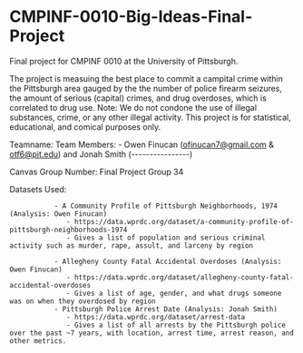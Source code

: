 # CMPINF-0010-Big-Ideas-Final-Project
Final project for CMPINF 0010 at the University of Pittsburgh.

The project is measuing the best place to commit a campital crime within the Pittsburgh area gauged by the the number of police firearm seizures, the amount of serious (capital) crimes, and drug overdoses, which is correlated to drug use. 
Note: We do not condone the use of illegal substances, crime, or any other illegal activity. This project is for statistical, educational, and comical purposes only.

Teamname:
Team Members: - Owen Finucan (ofinucan7@gmail.com & otf6@pit.edu) and Jonah Smith (----------------)

Canvas Group Number: Final Project Group 34

Datasets Used: 
                  
               - A Community Profile of Pittsburgh Neighborhoods, 1974 (Analysis: Owen Finucan)
                  - https://data.wprdc.org/dataset/a-community-profile-of-pittsburgh-neighborhoods-1974
                  - Gives a list of population and serious criminal activity such as murder, rape, assult, and larceny by region
                  
               - Allegheny County Fatal Accidental Overdoses (Analysis: Owen Finucan)
                  - https://data.wprdc.org/dataset/allegheny-county-fatal-accidental-overdoses
                  - Gives a list of age, gender, and what drugs someone was on when they overdosed by region
               - Pittsburgh Police Arrest Date (Analysis: Jonah Smith)
                  - https://data.wprdc.org/dataset/arrest-data
                  - Gives a list of all arrests by the Pittsburgh police over the past ~7 years, with location, arrest time, arrest reason, and other metrics.
